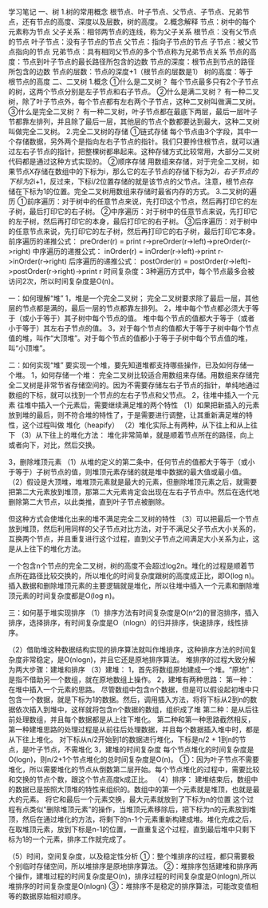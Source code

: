 学习笔记
一、树
1.树的常用概念
根节点、叶子节点、父节点、子节点、兄弟节点，还有节点的高度、深度以及层数，树的高度。
2.概念解释
节点：树中的每个元素称为节点
父子关系：相邻两节点的连线，称为父子关系
根节点：没有父节点的节点
叶子节点：没有子节点的节点
父节点：指向子节点的节点
子节点：被父节点指向的节点
兄弟节点：具有相同父节点的多个节点称为兄弟节点关系
节点的高度：节点到叶子节点的最长路径所包含的边数
节点的深度：根节点到节点的路径所包含的边数
节点的层数：节点的深度+1（根节点的层数是1）
树的高度：等于根节点的高度
二、二叉树
1.概念
①什么是二叉树？
每个节点最多只有2个子节点的树，这两个节点分别是左子节点和右子节点。
②什么是满二叉树？
有一种二叉树，除了叶子节点外，每个节点都有左右两个子节点，这种二叉树叫做满二叉树。
③什么是完全二叉树？
有一种二叉树，叶子节点都在最底下两层，最后一层叶子节都靠左排列，并且除了最后一层，其他层的节点个数都要达到最大，这种二叉树叫做完全二叉树。
2.完全二叉树的存储
①链式存储
每个节点由3个字段，其中一个存储数据，另外两个是指向左右子节点的指针。我们只要拎住根节点，就可以通过左右子节点的指针，把整棵树都串起来。这种存储方式比较常用，大部分二叉树代码都是通过这种方式实现的。
②顺序存储
用数组来存储，对于完全二叉树，如果节点X存储在数组中的下标为i，那么它的左子节点的存储下标为2*i，右子节点的下标为2*i+1，反过来，下标i/2位置存储的就是该节点的父节点。注意，根节点存储在下标为1的位置。完全二叉树用数组来存储时最省内存的方式。
3.二叉树的遍历
①前序遍历：对于树中的任意节点来说，先打印这个节点，然后再打印它的左子树，最后打印它的右子树。
②中序遍历：对于树中的任意节点来说，先打印它的左子树，然后再打印它的本身，最后打印它的右子树。
③后序遍历：对于树中的任意节点来说，先打印它的左子树，然后再打印它的右子树，最后打印它本身。
前序遍历的递推公式：
preOrder(r) = print r->preOrder(r->left)->preOrder(r->right)
中序遍历的递推公式：
inOrder(r) = inOrder(r->left)->print r->inOrder(r->right)
后序遍历的递推公式：
postOrder(r) = postOrder(r->left)->postOrder(r->right)->print r
时间复杂度：3种遍历方式中，每个节点最多会被访问2次，所以时间复杂度是O(n)。


一：如何理解“堆”
1，堆是一个完全二叉树；
完全二叉树要求除了最后一层，其他层的节点都是满的，最后一层的节点都靠左排列。
2，堆中每个节点都必须大于等于（或小于等于）其子树中每个节点的值。
堆中每个节点的值都大于等于（或者小于等于）其左右子节点的值。
3，对于每个节点的值都大于等于子树中每个节点值的堆，叫作“大顶堆”。对于每个节点的值都小于等于子树中每个节点值的堆，叫“小顶堆”。

二：如何实现“堆”
要实现一个堆，要先知道堆都支持哪些操作，已及如何存储一个堆。
1，如何存储一个堆：
完全二叉树比较适合用数组来存储。用数组来存储完全二叉树是非常节省存储空间的。因为不需要存储左右子节点的指针，单纯地通过数组的下标，就可以找到一个节点的左右子节点和父节点。
2，往堆中插入一个元素
往堆中插入一个元素后，需要继续满足堆的两个特性
（1）如果把新插入的元素放到堆的最后，则不符合堆的特性了，于是需要进行调整，让其重新满足堆的特性，这个过程叫做 堆化（heapify）
（2）堆化实际上有两种，从下往上和从上往下
（3）从下往上的堆化方法：
堆化非常简单，就是顺着节点所在的路径，向上或者向下，对比，然后交换。
 
3，删除堆顶元素
（1）从堆的定义的第二条中，任何节点的值都大于等于（或小于等于）子树节点的值，则堆顶元素存储的就是堆中数据的最大值或最小值。
（2）假设是大顶堆，堆堆顶元素就是最大的元素，但删除堆顶元素之后，就需要把第二大元素放到堆顶，那第二大元素肯定会出现在左右子节点中。然后在迭代地删除第二大节点，以此类推，直到叶子节点被删除。

但这种方式会使堆化出来的堆不满足完全二叉树的特性
（3）可以把最后一个节点放到堆顶，然后利用同样的父子节点对比方法，对于不满足父子节点大小关系的，互换两个节点，并且重复进行这个过程，直到父子节点之间满足大小关系为止，这是从上往下的堆化方法。
 
一个包含n个节点的完全二叉树，树的高度不会超过log2n。堆化的过程是顺着节点所在路径比较交换的，所以堆化的时间复杂度跟树的高度成正比，即O(log n)。插入数据和删除堆顶元素的主要逻辑就是堆化，所以往堆中插入一个元素和删除堆顶元素的时间复杂度都是O(log n)。

三：如何基于堆实现排序
（1）排序方法有时间复杂度是O(n^2)的冒泡排序，插入排序，选择排序，有时间复杂度是O（nlogn）的归并排序，快速排序，线性排序。

（2）借助堆这种数据结构实现的排序算法就叫作堆排序，这种排序方法的时间复杂度非常稳定，是O(nlogn)，并且它还是原地排序算法。
堆排序的过程大致分解为两大步骤：建堆和排序
（3）建堆：
1，首先将数组原地建成一个堆。“原地”：是指不借助另一个数组，就在原地数组上操作。
2，建堆有两种思路：
第一种：在堆中插入一个元素的思路。
尽管数组中包含n个数据，但是可以假设起初堆中只包含一个数据，就是下标为1的数据。然后，调用插入方法，将将下标从2到n的数据依次插入到堆中，这样就将包含n个数据的数组，组织成了堆
第二种：是从后往前处理数组，并且每个数据都是从上往下堆化。
第二种和第一种思路截然相反，第一种建堆思路的处理过程是从前往后处理数据，并且每个数据插入堆中时，都是从下往上堆化。
对下标从n/2开始到1的数据进行堆化，下标是n/2 + 1到n的节点，是叶子节点，不需堆化
3，建堆的时间复杂度
每个节点堆化的时间复杂度是O(logn)，则n/2+1个节点堆化的总时间复杂度是O(n)。
①：因为叶子节点不需要堆化，所以需要堆化的节点从倒数第二层开始。每个节点堆化的过程中，需要比较和交换的节点个数，跟这个节点高度k成正比。
（4）排序：
建堆结束后，数组中的数据已是按照大顶堆的特性来组织的。数组中的第一个元素就是堆顶，也就是最大的元素。
将它和最后一个元素交换，最大元素就放到了下标为n的位置
这个过程有点类似“删除堆顶元素”的操作，当堆顶元素移除后，把下标为n的元素放到堆顶，然后在通过堆化的方法，将剩下的n-1个元素重新构建成堆。堆化完成之后，在取堆顶元素，放到下标是n-1的位置，一直重复这个过程，直到最后堆中只剩下标为1的一个元素，排序工作就完成了。

（5）时间，空间复杂度，以及稳定性分析
①：整个堆排序的过程，都只需要极个别临时存储空间，所以堆排序是原地排序算法。
②：堆排序包括建堆和排序两个操作，建堆过程的时间复杂度是O(n)，排序过程的时间复杂度是O(nlogn),所以堆排序的时间复杂度是O(nlogn)
③：堆排序不是稳定的排序算法，可能改变值相等的数据原始相对顺序。
